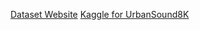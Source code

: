 [Dataset Website](https://urbansounddataset.weebly.com/urbansound8k.html)
[Kaggle for UrbanSound8K](https://www.kaggle.com/code/prabhavsingh/urbansound8k-classification)
